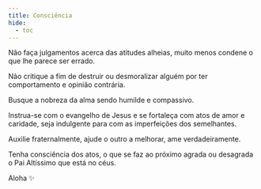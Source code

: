 ```yaml
---
title: Consciência
hide:
  - toc
---
```


Não faça julgamentos acerca das atitudes alheias, muito menos condene o que lhe parece ser errado.

Não critique a fim de destruir ou desmoralizar alguém por ter comportamento e opinião contrária.

Busque a nobreza da alma sendo humilde e compassivo. 

Instrua-se com o evangelho de Jesus e se fortaleça com atos de amor e caridade, seja indulgente para com as imperfeições dos semelhantes. 

Auxilie fraternalmente, ajude o outro a melhorar, ame verdadeiramente.

Tenha consciência dos atos, o que se faz ao próximo agrada ou desagrada o Pai Altíssimo que está no céus.

Aloha ✨️ 
